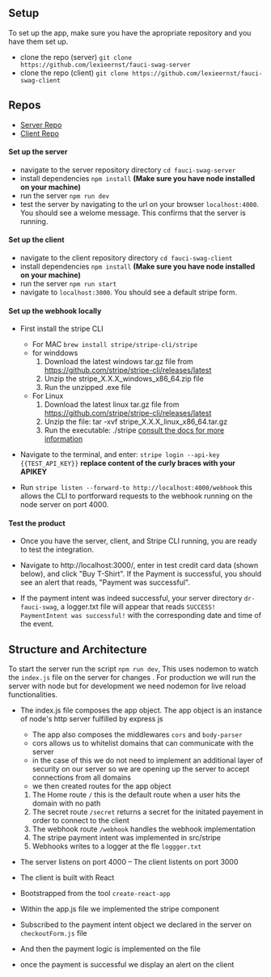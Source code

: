 ## Setup
To set up the app,  make sure you have the apropriate repository and you have them set up.
 - clone the repo (server) `git clone https://github.com/lexieernst/fauci-swag-server` 
 - clone the repo (client) `git clone https://github.com/lexieernst/fauci-swag-client`

 ## Repos 
 - [Server Repo](https://github.com/lexieernst/fauci-swag-server)
 - [Client Repo](https://github.com/lexieernst/fauci-swag-client)

#### Set up the server 

 - navigate to the server repository directory `cd fauci-swag-server`
 - install dependencies `npm install` __(Make sure you have node installed on your machine)__
 - run the server `npm run dev`
 - test the server by navigating to the url on your browser `localhost:4000`. You should see a welome message. This confirms that the server is running. 

 #### Set up the client 
 - navigate to the client repository directory `cd fauci-swag-client`
  - install dependencies `npm install` __(Make sure you have node installed on your machine)__
  - run the server `npm run start`
  - navigate to  `localhost:3000`. You should see a default stripe form.

#### Set up the webhook locally 
- First install the stripe CLI 
   - For MAC `brew install stripe/stripe-cli/stripe`
   - for winddows 
       1. Download the latest windows tar.gz file from https://github.com/stripe/stripe-cli/releases/latest
       2. Unzip the stripe_X.X.X_windows_x86_64.zip file
       3. Run the unzipped .exe file
   - For Linux
       1. Download the latest linux tar.gz file from https://github.com/stripe/stripe-cli/releases/latest
       2. Unzip the file: tar -xvf stripe_X.X.X_linux_x86_64.tar.gz
       3. Run the executable: ./stripe
    [consult the docs for more information](https://stripe.com/docs/payments/handling-payment-events#build-your-own-webhook)

- Navigate to the terminal, and enter: `stripe login --api-key {{TEST_API_KEY}}` __replace content of the curly braces with your APIKEY__
- Run `stripe listen --forward-to http://localhost:4000/webhook` this allows the CLI to portforward requests to the webhook running on the node server on port 4000.

#### Test the product
 - Once you have the server, client, and Stripe CLI running, you are ready to test the integration.

 - Navigate to http://localhost:3000/, enter in test credit card data (shown below), and click "Buy T-Shirt". If the Payment is successful, you should see an alert that reads, "Payment was successful".
 
 - If the payment intent was indeed successful, your server directory `dr-fauci-swag`, a logger.txt file will appear that reads  `SUCCESS! PaymentIntent was successful!` with the corresponding date and time of the event.


## Structure and Architecture 
To start the server run the script `npm run dev`, This uses nodemon to watch the `index.js` file on the server for changes . For production we will run the server with node but for development we need nodemon for live reload functionalities.

- The index.js file composes the app object. The app object is an instance of node's http server fulfilled by express js 
   - The app also composes the middlewares `cors` and `body-parser`
  - cors allows us to whitelist domains that can communicate with the server 
  - in the case of this we do not need to implement an additional layer of security on our server so we are opening up the server to accept connections from all domains 
  - we then created routes for the app object 
   1. The Home route `/` this is the default route when a user hits the domain with no path 
   2. The secret route `/secret` returns a secret for the initated payement in order to connect to the client
   3. The webhook route `/webhook` handles the webhook implementation 
   4. The stripe payment intent was implemented in src/stripe
   5. Webhooks writes to a logger at the fle `loggger.txt`

 - The server listens on port 4000 
 – The client listents on port 3000
 - The client is built with React 
 - Bootstrapped from the tool `create-react-app`
 - Within the app.js file we implemented the stripe component 
 - Subscribed to the payment intent object we declared in the server on `checkoutForm.js` file 
 - And then the payment logic is implemented on the file 
 - once the payment is successful we display an alert on the client